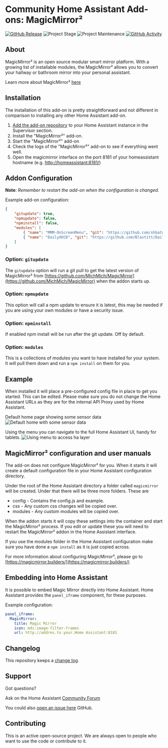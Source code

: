# Community Home Assistant Add-ons: MagicMirror²

[![GitHub Release][releases-shield]][releases]
![Project Stage][project-stage-shield]
![Project Maintenance][maintenance-shield]
[![GitHub Activity][commits-shield]][commits]

## About

MagicMirror² is an open source modular smart mirror platform. With a growing list
of installable modules, the MagicMirror² allows you to convert your hallway or
bathroom mirror into your personal assistant.

Learn more about MagicMirror² [here](https://magicmirror.builders/)

## Installation

The installation of this add-on is pretty straightforward and not different in
comparison to installing any other Home Assistant add-on.

1. [Add the add-on repository][repository] to your Home Assistant instance in the Supervisor section.
1. Install the "MagicMirror²" add-on.
1. Start the "MagicMirror²" add-on
1. Check the logs of the "MagicMirror²" add-on to see if everything went well.
1. Open the magicmirror interface on the port 8181 of your homeassistant hostname (e.g. <http://homeassistant:8181/>)

## Addon Configuration

**Note**: _Remember to restart the add-on when the configuration is changed._

Example add-on configuration:

```json
{
    "gitupdate": true,
    "npmupdate": false,
    "npminstall": false,
    "modules": [
        { "name": "MMM-OnScreenMenu", "git": "https://github.com/shbatm/MMM-OnScreenMenu" },
        { "name": "DailyXKCD", "git": "https://github.com/Blastitt/DailyXKCD.git" }
    ]
}
```

### Option: `gitupdate`

The `gitupdate` option will run a git pull to get the latest version of MagicMirror²
from [https://github.com/MichMich/MagicMirror](https://github.com/MichMich/MagicMirror)
when the addon starts up.

### Option: `npmupdate`

This option will call a npm update to ensure it is latest, this may be needed
if you are using your own modules or have a security issue.

### Option: `npminstall`

If enabled npm install will be run after the git update. Off by default.

### Option: `modules`

This is a collections of modules you want to have installed for your system. It
will pull them down and run a `npm install` on them for you.

## Example

When installed it will place a pre-configured config file in place to get you started. This
can be edited. Please make sure you do not change the Home Assistant URLs as they are for
the internal API Proxy used by Home Assistant.

Default home page showing some sensor data
![Default home with some sensor data](https://raw.githubusercontent.com/SirUli/homeassistant-magicmirror/master/magic_mirror/mm-home.png)

Using the menu you can navigate to the full Home Assistant UI, handy for tablets.
![Using menu to access ha layer](https://raw.githubusercontent.com/SirUli/homeassistant-magicmirror/master/magic_mirror/mm-ha-menu.png)

## MagicMirror² configuration and user manuals

The add-on does not configure MagicMirror² for you. When it starts it will create
a default configuration file in your Home Assistant configuration directory.

Under the root of the Home Assistant directory a folder called `magicmirror` will
be created. Under that there will be three more folders. These are

* config - Contains the config.js and example.
* css - Any custom css changes will be copied over.
* modules - Any custom modules will be copied over.

When the addon starts it will copy these settings into the container and start the
MagicMirror² process. If you edit or update these you will need to restart the
MagicMirror² addon in the Home Assistant interface.

If you use the modules folder in the Home Assistant configuration make sure you
have done a `npm install` as it is just copied across.

For more information about configuring MagicMirror², please go to
[https://magicmirror.builders/](https://magicmirror.builders/)

## Embedding into Home Assistant

It is possible to embed Magic Mirror directly into Home Assistant.
Home Assistant provides the `panel_iframe` component, for these purposes.

Example configuration:

```yaml
panel_iframe:
  MagicMirror:
    title: Magic Mirror
    icon: mdi:image-filter-frames
    url: http://addres.to.your.Home Assistant:8181
```

## Changelog

This repository keeps a [change log](CHANGELOG.md).

## Support

Got questions?

Ask on the Home Assistant [Community Forum][forum]

You could also [open an issue here][issue] GitHub.

## Contributing

This is an active open-source project. We are always open to people who want to
use the code or contribute to it.

[commits-shield]: https://img.shields.io/github/commit-activity/y/SirUli/homeassistant-magicmirror.svg
[commits]: https://github.com/SirUli/homeassistant-magicmirror/commits/master
[issue]: https://github.com/SirUli/homeassistant-magicmirror/issues
[maintenance-shield]: https://img.shields.io/maintenance/yes/2023.svg
[project-stage-shield]: https://img.shields.io/badge/project%20stage-experimental-yellow.svg
[releases-shield]: https://img.shields.io/github/release/SirUli/homeassistant-magicmirror.svg
[releases]: https://github.com/SirUli/homeassistant-magicmirror/releases
[repository]: https://github.com/SirUli/homeassistant-magicmirror
[forum]: https://community.home-assistant.io/

